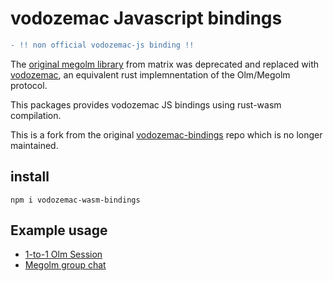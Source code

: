 # vodozemac Javascript bindings

```diff 
- !! non official vodozemac-js binding !!
```

The [original megolm library](https://gitlab.matrix.org/matrix-org/olm/blob/master/docs/megolm.md) from matrix was deprecated and replaced with [vodozemac](https://github.com/matrix-org/vodozemac),
an equivalent rust implemnentation of the Olm/Megolm protocol.

This packages provides vodozemac JS bindings using rust-wasm compilation.

This is a fork from the original [vodozemac-bindings](https://github.com/matrix-org/vodozemac-bindings) repo which is no longer maintained.

## install

```shell
npm i vodozemac-wasm-bindings
```

## Example usage

- [1-to-1 Olm Session](https://github.com/Mekacher-Anis/vodozemac-wasm-bindings/blob/main/javascript/examples/1-to-1-olm.ts)
- [Megolm group chat](https://github.com/Mekacher-Anis/vodozemac-wasm-bindings/blob/main/javascript/examples/group-chat.ts)